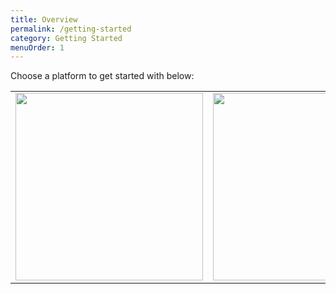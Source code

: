 ```yaml
---
title: Overview
permalink: /getting-started
category: Getting Started
menuOrder: 1
---
```


Choose a platform to get started with below:

<table class="gettingStartedGrid">
<tr>
    <td class="gettingStartedItem">
        <a href="/getting-started/docker">
            <img src="https://upload.wikimedia.org/wikipedia/commons/4/4e/Docker_%28container_engine%29_logo.svg" width="300px" />
        </a>
    </td>
    <td class="gettingStartedItem">
        <a href="/getting-started/nodejs">
            <img src="https://upload.wikimedia.org/wikipedia/commons/d/d9/Node.js_logo.svg" width="300px" />
        </a>
    </td>
</tr>
</table>
